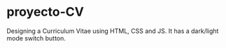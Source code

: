 # proyecto-CV

Designing a Curriculum Vitae using HTML, CSS and JS. 
It has a dark/light mode switch button. 

